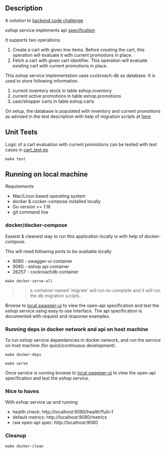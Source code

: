 ## Description

A solution to [backend code challenge](./docs/backend_code_challenge.pdf)

*eshop* service implements api [specification](./api/openapi.yaml)

It supports two operations:
1. Create a cart with given line items. Before creating the cart, this operation will evaluate it with current promotions in place.
2. Fetch a cart with given cart identifier. This operation will evaluate existing cart with current promotions in place.  


This *eshop* service implementation uses cockroach-db as database. It is used to store following information.
1. current inventory stock in table eshop.inventory
2. current active promotions in table eshop.promotions
3. user/shopper carts in table eshop.carts

On setup, the database is populated with inventory and current promotions as advised in the test description with help of migration scripts at [here](./scripts/db/migrations)

## Unit Tests

Logic of a cart evaluation with current promotions can be tested with test cases in [cart_test.go](./internal/eshop/cart_test.go)

```
make test
```

## Running on local machine

*Requirements*
* Mac/Linux based operating system
* docker & cocker-compose installed locally
* Go version >= 1.16
* git command line

### docker/docker-compose
Easiest & cleanest way to run this application locally is with help of *docker-compose*.

This will need following ports to be available locally
* 8080  - swagger-ui container
* 9080  - eshop api container
* 26257 - cockroachdb container

```
make docker-serve-all
```

>> a container named 'migrate' will run-to-complete and it will run the db migration scripts.

Browse to [local swagger-ui](http://localhost:8080) to view the open-api specification and test the *eshop* service using easy to use interface. The api specification is documented with request and response examples.


### Running deps in docker network and api on host machine

To run *eshop* service dependencies in docker network, and run the service on host machine (for quick/continuous development).

```
make docker-deps

make serve
```

Once service is running browse to [local swagger-ui](http://localhost:8080) to view the open-api specification and test the *eshop* service.


### Nice to haves

With *eshop* service up and running

* health check: http://localhost:9080/health?full=1
* default metrics: http://localhost:9080/metrics
* raw open-api spec: http://localhost:9080

### Cleanup

```
make docker-clean
``` 





